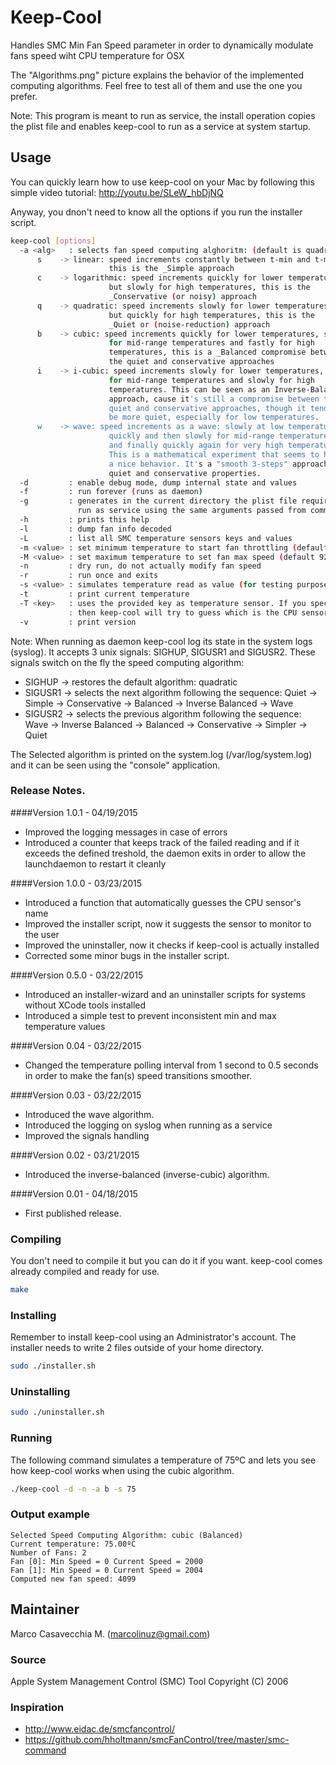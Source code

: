 # Keep-Cool

Handles SMC Min Fan Speed parameter in order to dynamically
modulate fans speed wiht CPU temperature for OSX

The "Algorithms.png" picture explains the behavior of the 
implemented computing algorithms.
Feel free to test all of them and use the one you prefer.

Note: This program is meant to run as service, the install
operation copies the plist file and enables keep-cool to 
run as a service at system startup.

## Usage 

You can quickly learn how to use keep-cool on your Mac by following
this simple video tutorial: http://youtu.be/SLeW_hbDjNQ

Anyway, you dnon't need to know all the options if you run the installer script.

```bash
keep-cool [options]
  -a <alg>   : selects fan speed computing alghoritm: (default is quadratic)
      s    -> linear: speed increments constantly between t-min and t-max,
                      this is the _Simple approach
      c    -> logarithmic: speed increments quickly for lower temperatures
                      but slowly for high temperatures, this is the
                      _Conservative (or noisy) approach
      q    -> quadratic: speed increments slowly for lower temperatures
                      but quickly for high temperatures, this is the
                      _Quiet or (noise-reduction) approach
      b    -> cubic: speed increments quickly for lower temperatures, slowly
                      for mid-range temperatures and fastly for high 
                      temperatures, this is a _Balanced compromise between
                      the quiet and conservative approaches
      i    -> i-cubic: speed increments slowly for lower temperatures, quickly
                      for mid-range temperatures and slowly for high 
                      temperatures. This can be seen as an Inverse-Balanced
                      approach, cause it's still a compromise between the
                      quiet and conservative approaches, though it tends to
                      be more quiet, especially for low temperatures.
      w    -> wave: speed increments as a wave: slowly at low temperatures,
                      quickly and then slowly for mid-range temperatures and
                      and finally quickly again for very high temperatures.
                      This is a mathematical experiment that seems to have
                      a nice behavior. It's a "smooth 3-steps" approach with
                      quiet and conservative properties.
  -d         : enable debug mode, dump internal state and values
  -f         : run forever (runs as daemon)
  -g         : generates in the current directory the plist file required to
               run as service using the same arguments passed from command line
  -h         : prints this help
  -l         : dump fan info decoded
  -L         : list all SMC temperature sensors keys and values
  -m <value> : set minimum temperature to start fan throttling (default 60ºC)
  -M <value> : set maximum temperature to set fan max speed (default 92ºC)
  -n         : dry run, do not actually modify fan speed
  -r         : run once and exits
  -s <value> : simulates temperature read as value (for testing purposes)
  -t         : print current temperature
  -T <key>   : uses the provided key as temperature sensor. If you specify '?',
             : then keep-cool will try to guess which is the CPU sensor
  -v         : print version
```

Note: When running as daemon keep-cool log its state in the system logs (syslog).
It accepts 3 unix signals: SIGHUP, SIGUSR1 and SIGUSR2.
These signals switch on the fly the speed computing algorithm:
* SIGHUP -> restores the default algorithm: quadratic
* SIGUSR1 -> selects the next algorithm following the sequence: Quiet -> Simple -> Conservative -> Balanced -> Inverse Balanced -> Wave
* SIGUSR2 -> selects the previous algorithm following the sequence: Wave -> Inverse Balanced -> Balanced -> Conservative -> Simpler -> Quiet

The Selected algorithm is printed on the system.log (/var/log/system.log) and it 
can be seen using the "console" application.

### Release Notes.

####Version 1.0.1 - 04/19/2015
 * Improved the logging messages in case of errors
 * Introduced a counter that keeps track of the failed reading and if it exceeds the defined treshold, the daemon exits in order to allow the launchdaemon to restart it cleanly

####Version 1.0.0 - 03/23/2015
 * Introduced a function that automatically guesses the CPU sensor's name 
 * Improved the installer script, now it suggests the sensor to monitor to the user
 * Improved the uninstaller, now it checks if keep-cool is actually installed
 * Corrected some minor bugs in the installer script.

####Version 0.5.0 - 03/22/2015
 * Introduced an installer-wizard and an uninstaller scripts for systems without XCode tools installed
 * Introduced a simple test to prevent inconsistent min and max temperature values

####Version 0.04 - 03/22/2015
 * Changed the temperature polling interval from 1 second to 0.5 seconds in order to make the fan(s) speed transitions smoother.

####Version 0.03 - 03/22/2015
 * Introduced the wave algorithm.
 * Introduced the logging on syslog when running as a service
 * Improved the signals handling

####Version 0.02 - 03/21/2015
 * Introduced the inverse-balanced (inverse-cubic) algorithm.

####Version 0.01 - 04/18/2015
 * First published release.

### Compiling

You don't need to compile it but you can do it if you want.
keep-cool comes already compiled and ready for use.

```bash
make
```

### Installing

Remember to install keep-cool using an Administrator's account. 
The installer needs to write 2 files outside of your home directory.

```bash
sudo ./installer.sh 
```

### Uninstalling
```bash
sudo ./uninstaller.sh
```

### Running

The following command simulates a temperature of 75ºC and lets you see how keep-cool works when using the cubic algorithm.

```bash
./keep-cool -d -n -a b -s 75
```

### Output example

```
Selected Speed Computing Algorithm: cubic (Balanced)
Current temperature: 75.00ºC
Number of Fans: 2
Fan [0]: Min Speed = 0 Current Speed = 2000
Fan [1]: Min Speed = 0 Current Speed = 2004
Computed new fan speed: 4099
```

## Maintainer 

Marco Casavecchia M. (<marcolinuz@gmail.com>)

### Source 

Apple System Management Control (SMC) Tool 
Copyright (C) 2006

### Inspiration 

 * http://www.eidac.de/smcfancontrol/
 * https://github.com/hholtmann/smcFanControl/tree/master/smc-command
